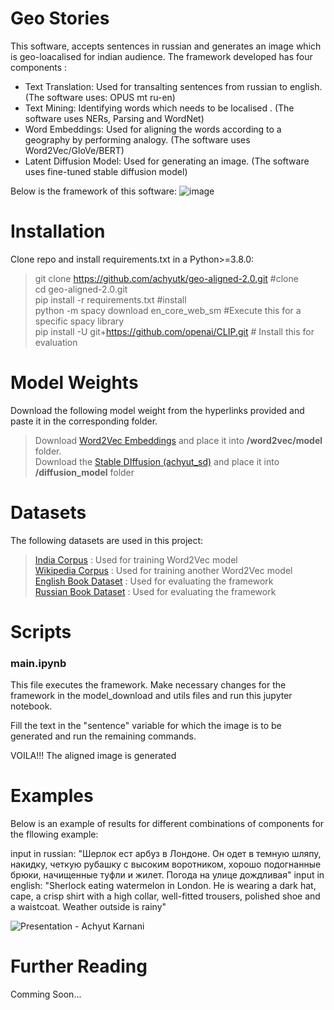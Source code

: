 # Geo Stories

This software, accepts sentences in russian and generates an image which is geo-loacalised for indian audience. The framework developed has four components :
- Text Translation: Used for transalting sentences from russian to english. (The software uses:  OPUS mt ru-en)
- Text Mining: Identifying words which needs to be localised . (The software uses NERs, Parsing and WordNet)
- Word Embeddings: Used for aligning the words according to a geography by performing analogy. (The software uses Word2Vec/GloVe/BERT)
- Latent Diffusion Model: Used for generating an image. (The software uses fine-tuned stable diffusion model)
  
Below is the framework of this software:
![image](https://github.com/achyutk/geo-aligned-2.0/assets/73283117/f7ffccbf-7158-434d-8776-9fb9a13baa11)


# Installation
Clone repo and install requirements.txt in a Python>=3.8.0:

> git clone https://github.com/achyutk/geo-aligned-2.0.git     #clone <br>
> cd geo-aligned-2.0.git <br>
> pip install -r requirements.txt    #install <br>
> python -m spacy download en_core_web_sm    #Execute this for a specific spacy library <br>
> pip install -U git+https://github.com/openai/CLIP.git # Install this for evaluation 
 

# Model Weights 
Download the following model weight from the hyperlinks provided and paste it in the corresponding folder.

> Download [Word2Vec Embeddings](https://drive.google.com/drive/folders/1SGZEzirrWfHePQaDPVPhT-BzDWUWIkG8?usp=sharing) and place it into **/word2vec/model** folder. <br>
> Download the [Stable DIffusion (achyut\_sd)](https://drive.google.com/file/d/1eIkXxSf-3OodUtOONFM7F26wW4eBL9Mk/view?usp=sharing) and place it into **/diffusion_model** folder


# Datasets
The following datasets are used in this project:

> [India Corpus](https://drive.google.com/file/d/1_6bY8dqeg3I1-Rqtwrb1lhAX7Y6vGpF3/view?usp=sharing) : Used for training Word2Vec model <br>
> [Wikipedia Corpus](https://drive.google.com/file/d/1R4HeWvSDaxjFf2cysrxlwMT4_Msy79Dr/view?usp=sharing) : Used for training another Word2Vec model <br>
> [English Book Dataset](https://drive.google.com/drive/folders/1ZKY7XTQ6cQo1k8Lt24OQt0CGZ589Zekk?usp=sharing) : Used for evaluating the framework <br>
> [Russian Book Dataset](https://drive.google.com/drive/folders/1qVMe5ItBX6zgRyFy916eZEavVzgRUPuZ?usp=sharing) : Used for evaluating the framework


# Scripts

### main.ipynb

This file executes the framework. Make necessary changes for the framework in the model_download and utils files and run this jupyter notebook. 

Fill the text in the "sentence" variable for which the image is to be generated and run the remaining commands.

VOILA!!! The aligned image is generated

# Examples
Below is an example of results for different combinations of components for the fllowing example:

input in russian:  "Шерлок ест арбуз в Лондоне. Он одет в темную шляпу, накидку, четкую рубашку с высоким воротником, хорошо подогнанные брюки, начищенные туфли и жилет. Погода на улице дождливая"
input in english: "Sherlock eating watermelon in London. He is wearing a dark hat, cape, a crisp shirt with a high collar, well-fitted trousers, polished shoe and a waistcoat. Weather outside is rainy"

![Presentation - Achyut Karnani](https://github.com/achyutk/geo-aligned-2.0/assets/73283117/80077773-b025-4988-bd0e-0d52277628be)



# Further Reading 

Comming Soon...
